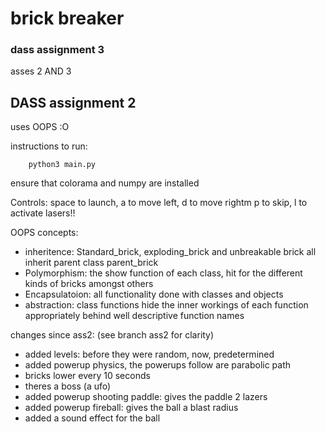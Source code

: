 # brick breaker
### dass assignment 3
asses 2 AND 3

## DASS assignment 2

uses OOPS :O

instructions to run:

```python3
    python3 main.py
```

ensure that colorama and numpy are installed


Controls: space to launch, a to move left, d to move rightm p to skip, l to activate lasers!!

OOPS concepts:

- inheritence: Standard_brick, exploding_brick and unbreakable brick all inherit parent class parent_brick
- Polymorphism: the show function of each class, hit for the different kinds of bricks amongst others
- Encapsulatoion: all functionality done with classes and objects
- abstraction: class functions hide the inner workings of each function appropriately behind well descriptive function names

changes since ass2: (see branch ass2 for clarity)
- added levels: before they were random, now, predetermined
- added powerup physics, the powerups follow are parabolic path
- bricks lower every 10 seconds
- theres a boss (a ufo)
- added powerup shooting paddle: gives the paddle 2 lazers
- added powerup fireball: gives the ball a blast radius
- added a sound effect for the ball


